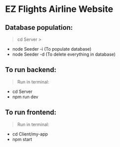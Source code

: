 # EZ Flights Airline Website

## Database population:
  > cd Server >
  - node Seeder -i    (To populate database)
  - node Seeder -d    (To delete everything in database)
  
## To run backend:
> Run in terminal:
- cd Server
- npm run dev
  
## To run frontend:
> Run in terminal:
- cd Client/my-app
- npm start
